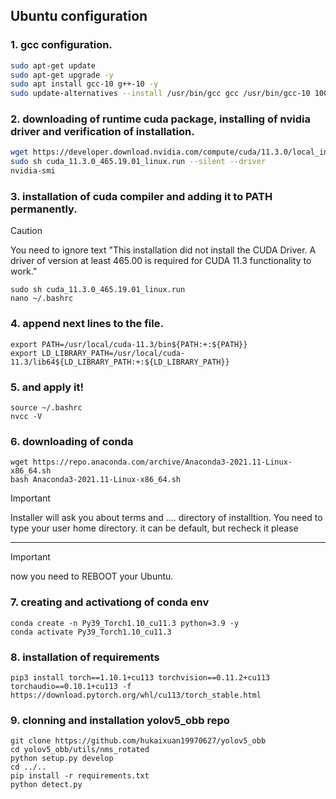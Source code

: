 
## Ubuntu configuration

### 1. gcc configuration.
```bash
sudo apt-get update
sudo apt-get upgrade -y
sudo apt install gcc-10 g++-10 -y
sudo update-alternatives --install /usr/bin/gcc gcc /usr/bin/gcc-10 100 --slave /usr/bin/g++ g++ /usr/bin/g++-10 
```
### 2. downloading of runtime cuda package, installing of nvidia driver and verification of installation.

```bash
wget https://developer.download.nvidia.com/compute/cuda/11.3.0/local_installers/cuda_11.3.0_465.19.01_linux.run
sudo sh cuda_11.3.0_465.19.01_linux.run --silent --driver
nvidia-smi
```
### 3. installation of cuda compiler and adding it to PATH permanently.
> [!CAUTION]
> You need to ignore text "This installation did not install the CUDA Driver. A driver of version at least 465.00 is required for CUDA 11.3 functionality to work."

```
sudo sh cuda_11.3.0_465.19.01_linux.run
nano ~/.bashrc
```
### 4. append next lines to the file.
```
export PATH=/usr/local/cuda-11.3/bin${PATH:+:${PATH}}
export LD_LIBRARY_PATH=/usr/local/cuda-11.3/lib64${LD_LIBRARY_PATH:+:${LD_LIBRARY_PATH}}
```
### 5. and apply it!
```
source ~/.bashrc
nvcc -V
```
### 6. downloading of conda
```
wget https://repo.anaconda.com/archive/Anaconda3-2021.11-Linux-x86_64.sh
bash Anaconda3-2021.11-Linux-x86_64.sh
```
> [!IMPORTANT]
> Installer will ask you about terms and .... directory  of installtion.
> You need to type your user home directory.
> it can be default, but recheck it please

---
> [!IMPORTANT]
> now you need to REBOOT your Ubuntu.


### 7. creating and activationg of conda env
```
conda create -n Py39_Torch1.10_cu11.3 python=3.9 -y
conda activate Py39_Torch1.10_cu11.3
```
### 8. installation of requirements 
```
pip3 install torch==1.10.1+cu113 torchvision==0.11.2+cu113 torchaudio==0.10.1+cu113 -f https://download.pytorch.org/whl/cu113/torch_stable.html

```
### 9. clonning and installation yolov5_obb repo
```
git clone https://github.com/hukaixuan19970627/yolov5_obb
cd yolov5_obb/utils/nms_rotated
python setup.py develop
cd ../..
pip install -r requirements.txt
python detect.py
```